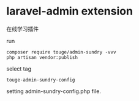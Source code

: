 laravel-admin extension
======
在线学习插件

run 
```
composer require touge/admin-sundry -vvv
php artisan vendor:publish
```
select tag
```
touge-admin-sundry-config
```

setting admin-sundry-config.php file.
